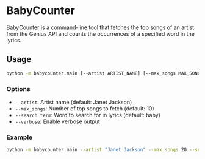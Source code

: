 # BabyCounter

BabyCounter is a command-line tool that fetches the top songs of an artist from the Genius API and counts the occurrences of a specified word in the lyrics.

## Usage

```sh
python -m babycounter.main [--artist ARTIST_NAME] [--max_songs MAX_SONGS] [--search_term SEARCH_TERM] [--verbose]
```

### Options

- `--artist`: Artist name (default: Janet Jackson)
- `--max_songs`: Number of top songs to fetch (default: 10)
- `--search_term`: Word to search for in lyrics (default: baby)
- `--verbose`: Enable verbose output

### Example

```sh
python -m babycounter.main --artist "Janet Jackson" --max_songs 20 --search_term "love" --verbose
```
